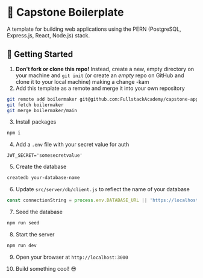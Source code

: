 #  🚀 Capstone Boilerplate

A template for building web applications using the PERN (PostgreSQL, Express.js, React, Node.js) stack. 

##  🏁 Getting Started

1. **Don't fork or clone this repo!** Instead, create a new, empty directory on your machine and `git init` (or create an _empty_ repo on GitHub and clone it to your local machine)
making a change -kam
2. Add this template as a remote and merge it into your own repository

```bash
git remote add boilermaker git@github.com:FullstackAcademy/capstone-app-template.git
git fetch boilermaker
git merge boilermaker/main
```

3. Install packages

```bash
npm i
```

4. Add a `.env` file with your secret value for auth
```
JWT_SECRET='somesecretvalue'
```

5. Create the database

```bash
createdb your-database-name
```

6. Update `src/server/db/client.js` to reflect the name of your database

```js
const connectionString = process.env.DATABASE_URL || 'https://localhost:5432/your-database-name';
```

7. Seed the database
```bash
npm run seed
```

8. Start the server
```bash
npm run dev
```

9. Open your browser at `http://localhost:3000`

10. Build something cool! 😎